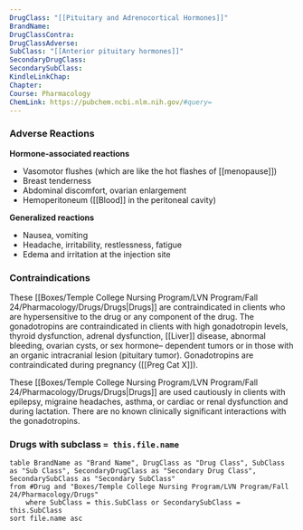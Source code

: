 ```yaml
---
DrugClass: "[[Pituitary and Adrenocortical Hormones]]"
BrandName: 
DrugClassContra: 
DrugClassAdverse: 
SubClass: "[[Anterior pituitary hormones]]"
SecondaryDrugClass: 
SecondarySubClass: 
KindleLinkChap: 
Chapter: 
Course: Pharmacology
ChemLink: https://pubchem.ncbi.nlm.nih.gov/#query=
---
```

### Adverse Reactions 
**Hormone-associated reactions** 
- Vasomotor flushes (which are like the hot flashes of [[menopause]]) 
- Breast tenderness 
- Abdominal discomfort, ovarian enlargement 
- Hemoperitoneum ([[Blood]] in the peritoneal cavity) 

**Generalized reactions** 
- Nausea, vomiting 
- Headache, irritability, restlessness, fatigue 
- Edema and irritation at the injection site

### Contraindications
These [[Boxes/Temple College Nursing Program/LVN Program/Fall 24/Pharmacology/Drugs/Drugs|Drugs]] are contraindicated in clients who are hypersensitive to the drug or any component of the drug. The gonadotropins are contraindicated in clients with high gonadotropin levels, thyroid dysfunction, adrenal dysfunction, [[Liver]] disease, abnormal bleeding, ovarian cysts, or sex hormone– dependent tumors or in those with an organic intracranial lesion (pituitary tumor). Gonadotropins are contraindicated during pregnancy ([[Preg Cat X]]). 

These [[Boxes/Temple College Nursing Program/LVN Program/Fall 24/Pharmacology/Drugs/Drugs|Drugs]] are used cautiously in clients with epilepsy, migraine headaches, asthma, or cardiac or renal dysfunction and during lactation. There are no known clinically significant interactions with the gonadotropins.

### Drugs with subclass `= this.file.name`
```dataview
table BrandName as "Brand Name", DrugClass as "Drug Class", SubClass as "Sub Class", SecondaryDrugClass as "Secondary Drug Class", SecondarySubClass as "Secondary SubClass"
from #Drug and "Boxes/Temple College Nursing Program/LVN Program/Fall 24/Pharmacology/Drugs" 
	where SubClass = this.SubClass or SecondarySubClass = this.SubClass
sort file.name asc
```
